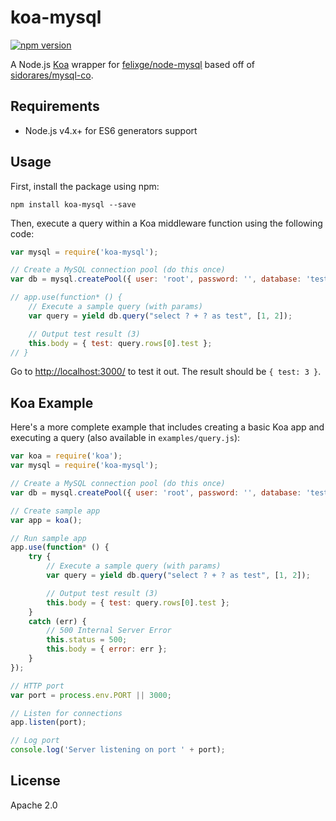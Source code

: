 # koa-mysql
[![npm version](https://badge.fury.io/js/koa-mysql.svg)](https://www.npmjs.com/package/koa-mysql)

A Node.js [Koa](https://github.com/koajs/koa) wrapper for [felixge/node-mysql](https://github.com/felixge/node-mysql) based off of [sidorares/mysql-co](https://github.com/sidorares/mysql-co).

## Requirements
* Node.js v4.x+ for ES6 generators support

## Usage

First, install the package using npm:
```shell
npm install koa-mysql --save
```

Then, execute a query within a Koa middleware function using the following code:

```js
var mysql = require('koa-mysql');

// Create a MySQL connection pool (do this once)
var db = mysql.createPool({ user: 'root', password: '', database: 'test', host: 'localhost' });

// app.use(function* () {
    // Execute a sample query (with params)
    var query = yield db.query("select ? + ? as test", [1, 2]);

    // Output test result (3)
    this.body = { test: query.rows[0].test };
// }
```

Go to [http://localhost:3000/](http://localhost:3000/) to test it out. The result should be `{ test: 3 }`.

## Koa Example

Here's a more complete example that includes creating a basic Koa app and executing a query (also available in `examples/query.js`):

```js
var koa = require('koa');
var mysql = require('koa-mysql');

// Create a MySQL connection pool (do this once)
var db = mysql.createPool({ user: 'root', password: '', database: 'test', host: 'localhost' });

// Create sample app
var app = koa();

// Run sample app
app.use(function* () {
    try {
        // Execute a sample query (with params)
        var query = yield db.query("select ? + ? as test", [1, 2]);

        // Output test result (3)
        this.body = { test: query.rows[0].test };
    }
    catch (err) {
        // 500 Internal Server Error
        this.status = 500;
        this.body = { error: err };
    }
});

// HTTP port
var port = process.env.PORT || 3000;

// Listen for connections
app.listen(port);

// Log port
console.log('Server listening on port ' + port);
```

## License
Apache 2.0
